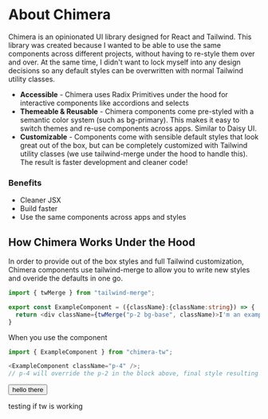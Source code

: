 # About Chimera

Chimera is an opinionated UI library designed for React and Tailwind. This library was created because I wanted to be able to use the same components across different projects, without having to re-style them over and over. At the same time, I didn't want to lock myself into any design decisions so any default styles can be overwritten with normal Tailwind utility classes.

- **Accessible** - Chimera uses Radix Primitives under the hood for interactive components like accordions and selects
- **Themeable & Reusable** - Chimera components come pre-styled with a semantic color system (such as bg-primary). This makes it easy to switch themes and re-use components across apps. Similar to Daisy UI.
- **Customizable** - Components come with sensible default styles that look great out of the box, but can be completely customized with Tailwind utility classes (we use tailwind-merge under the hood to handle this). The result is faster development and cleaner code!

### Benefits

- Cleaner JSX
- Build faster
- Use the same components across apps and styles

## How Chimera Works Under the Hood

In order to provide out of the box styles and full Tailwind customization, Chimera components use tailwind-merge to allow you to write new styles and overide the defaults in one go.

```typescript
import { twMerge } from "tailwind-merge";

export const ExampleComponent = ({className}:{className:string}) => {
  return <div className={twMerge("p-2 bg-base", className)>I'm an example!</div>
}

```

When you use the component

```typescript
import { ExampleComponent } from "chimera-tw";

<ExampleComponent className="p-4" />;
// p-4 will override the p-2 in the block above, final style resulting in "p-4 bg-base"
```

<button>hello there</button>

<div className="bg-red-500 p-20">testing if tw is working</div>

